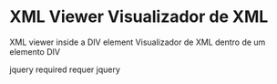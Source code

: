 XML Viewer
Visualizador de XML
=========

XML viewer inside a DIV element
Visualizador de XML dentro de um elemento DIV

jquery required
requer jquery
